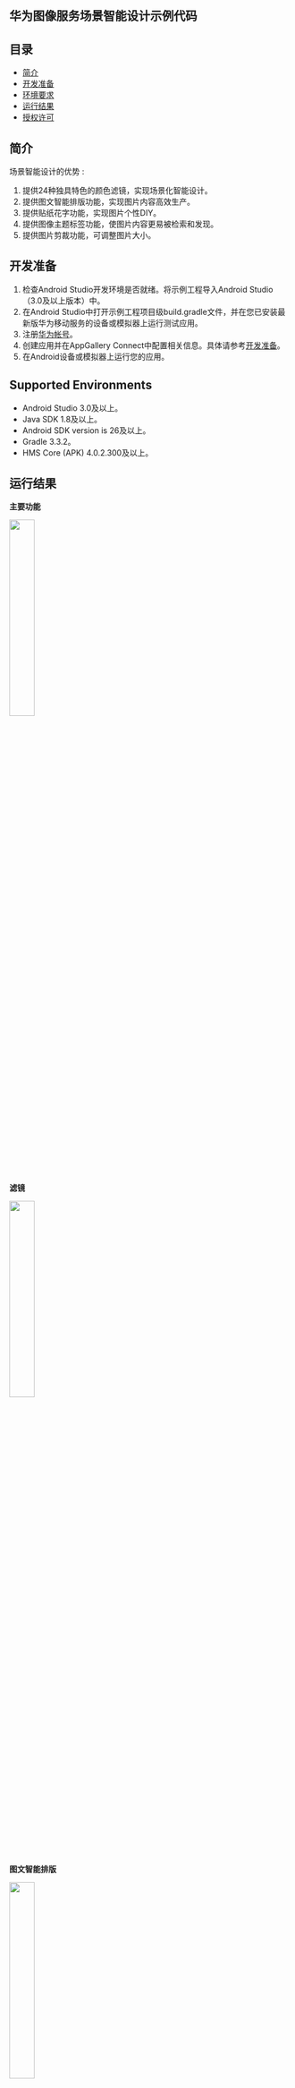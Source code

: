 ## 华为图像服务场景智能设计示例代码

## 目录

 * [简介](#简介)
 * [开发准备](#开发准备)
 * [环境要求](#环境要求)
 * [运行结果](#运行结果)
 * [授权许可](#授权许可)

## 简介
场景智能设计的优势 :
1.	提供24种独具特色的颜色滤镜，实现场景化智能设计。
2.	提供图文智能排版功能，实现图片内容高效生产。
3.	提供贴纸花字功能，实现图片个性DIY。
4.	提供图像主题标签功能，使图片内容更易被检索和发现。
5.	提供图片剪裁功能，可调整图片大小。

## 开发准备
1. 检查Android Studio开发环境是否就绪。将示例工程导入Android Studio（3.0及以上版本）中。
2. 在Android Studio中打开示例工程项目级build.gradle文件，并在您已安装最新版华为移动服务的设备或模拟器上运行测试应用。
3. 注册[华为帐号](https://developer.huawei.com/consumer/cn/)。
4. 创建应用并在AppGallery Connect中配置相关信息。具体请参考[开发准备](https://developer.huawei.com/consumer/cn/doc/development/HMSCore-Guides/config-agc-0000001050199019)。
5. 在Android设备或模拟器上运行您的应用。

## Supported Environments
- Android Studio 3.0及以上。 
- Java SDK 1.8及以上。
- Android SDK version is 26及以上。
- Gradle 3.3.2。
- HMS Core (APK) 4.0.2.300及以上。

## 运行结果

**主要功能**

 <img src="./Main.PNG" width = 30% height = 30%>

**滤镜**

<img src=https://github.com/HMS-Core/hms-image-vision-java/blob/master/Filter.gif width = 30% height = 30%>

**图文智能排版**

<img src=https://github.com/HMS-Core/hms-image-vision-java/blob/master/Layout.gif width = 30% height = 30%>

**图像主题标签**

<img src=https://github.com/HMS-Core/hms-image-vision-java/blob/master/ThemeTag.gif width = 30% height = 30%>

**贴纸花字**

<img src=https://github.com/HMS-Core/hms-image-vision-java/blob/master/Sticker.gif width = 30% height = 30%>

**图片剪裁**

<img src=https://github.com/HMS-Core/hms-image-vision-java/blob/master/Crop.gif width = 30% height = 30%>

## 技术支持
如果您对HMS Core还处于评估阶段，可在[Reddit社区](https://www.reddit.com/r/HuaweiDevelopers/)获取关于HMS Core的最新讯息，并与其他开发者交流见解。

如果您对使用HMS示例代码有疑问，请尝试：
- 开发过程遇到问题上[Stack Overflow](https://stackoverflow.com/questions/tagged/huawei-mobile-services)，在`huawei-mobile-services`标签下提问，有华为研发专家在线一对一解决您的问题。
- 到[华为开发者论坛](https://developer.huawei.com/consumer/cn/forum/blockdisplay?fid=18) HMS Core板块与其他开发者进行交流。

如果您在尝试示例代码中遇到问题，请向仓库提交[issue](https://github.com/HMS-Core/hms-nearby-demo/issues)，也欢迎您提交[Pull Request](https://github.com/HMS-Core/hms-nearby-demo/pulls)。

## 授权许可
场景智能设计示例代码经过[Apache License, version 2.0](http://www.apache.org/licenses/LICENSE-2.0)授权许可。


